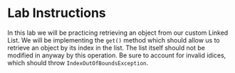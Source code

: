 # Lab Instructions
In this lab we will be practicing retrieving an object from our custom Linked List. 
We will be implementing the `get()` method which should allow us to retrieve an object by its index in the list. 
The list itself should not be modified in anyway by this operation. 
Be sure to account for invalid idices, which should throw `IndexOutOfBoundsException`.